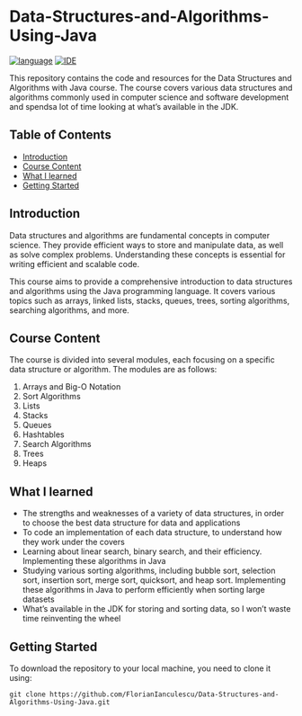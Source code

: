 # Data-Structures-and-Algorithms-Using-Java

[![language](https://img.shields.io/badge/language-Java%2017-blue?labelColor=gray&style=flat&link=https://www.java.com/en/)](https://www.java.com/en/)
[![IDE](https://img.shields.io/badge/IDE-IntelliJ%20IDEA-green?labelColor=gray&style=flat&link=https://www.jetbrains.com/idea/)](https://www.jetbrains.com/idea/)

This repository contains the code and resources for the Data Structures and Algorithms with Java course. The course covers various data structures and algorithms commonly used in computer science and software development and spendsa lot of time looking at what’s available in the JDK.

## Table of Contents

- [Introduction](#introduction)
- [Course Content](#course-content)
- [What I learned](#course-content)
- [Getting Started](#getting-started)
  
## Introduction

Data structures and algorithms are fundamental concepts in computer science. They provide efficient ways to store and manipulate data, as well as solve complex problems. Understanding these concepts is essential for writing efficient and scalable code.

This course aims to provide a comprehensive introduction to data structures and algorithms using the Java programming language. It covers various topics such as arrays, linked lists, stacks, queues, trees, sorting algorithms, searching algorithms, and more.

## Course Content

The course is divided into several modules, each focusing on a specific data structure or algorithm. The modules are as follows:

1. Arrays and Big-O Notation
2. Sort Algorithms
3. Lists
4. Stacks
5. Queues
6. Hashtables
7. Search Algorithms
8. Trees
9. Heaps

## What I learned

- The strengths and weaknesses of a variety of data structures, in order to choose the best data structure for data and applications
- To code an implementation of each data structure, to understand how they work under the covers
- Learning about linear search, binary search, and their efficiency. Implementing these algorithms in Java
- Studying various sorting algorithms, including bubble sort, selection sort, insertion sort, merge sort, quicksort, and heap sort. Implementing these algorithms in Java to perform efficiently when sorting large datasets
- What’s available in the JDK for storing and sorting data, so I won’t waste time reinventing the wheel

## Getting Started

To download the repository to your local machine, you need to clone it using:

```
git clone https://github.com/FlorianIanculescu/Data-Structures-and-Algorithms-Using-Java.git
```
